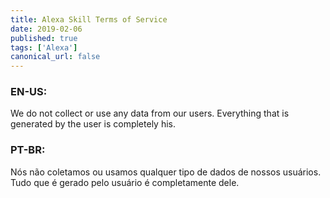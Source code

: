 ```yaml
---
title: Alexa Skill Terms of Service
date: 2019-02-06
published: true
tags: ['Alexa']
canonical_url: false
---
```

### EN-US:
We do not collect or use any data from our users. Everything that is generated by the user is completely his.

### PT-BR:
Nós não coletamos ou usamos qualquer tipo de dados de nossos usuários. Tudo que é gerado pelo usuário é completamente dele.
